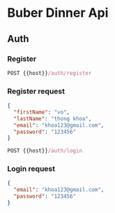 # Buber Dinner Api

## Auth

### Register

```js
POST {{host}}/auth/register
```

### Register request

```json
{
  "firstName": "vo",
  "lastName": "thong khoa",
  "email": "khoa123@gmail.com",
  "password": "123456"
}
```

```js
POST {{host}}/auth/login
```

### Login request

```json
{
  "email": "khoa123@gmail.com",
  "password": "123456"
}
```

